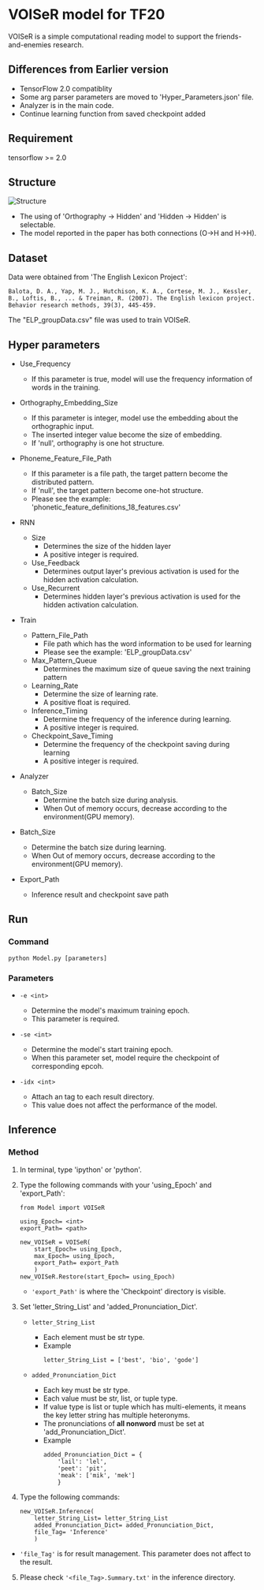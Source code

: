 # VOISeR model for TF20

VOISeR is a simple computational reading model to support the friends-and-enemies research.  

## Differences from Earlier version

* TensorFlow 2.0 compatiblity
* Some arg parser parameters are moved to 'Hyper_Parameters.json' file.
* Analyzer is in the main code.
* Continue learning function from saved checkpoint added

## Requirement

tensorflow >= 2.0

## Structure
![Structure](https://user-images.githubusercontent.com/17133841/66222115-70035a80-e69e-11e9-8a8e-0bc0ef4c71d7.png)

* The using of 'Orthography → Hidden' and 'Hidden → Hidden' is selectable.
* The model reported in the paper has both connections (O->H and H->H).

## Dataset

Data were obtained from 'The English Lexicon Project':

    Balota, D. A., Yap, M. J., Hutchison, K. A., Cortese, M. J., Kessler, B., Loftis, B., ... & Treiman, R. (2007). The English lexicon project. Behavior research methods, 39(3), 445-459.
    
The "ELP_groupData.csv" file was used to train VOISeR.

## Hyper parameters

* Use_Frequency
    * If this parameter is true, model will use the frequency information of words in the training.

* Orthography_Embedding_Size
    * If this parameter is integer, model use the embedding about the orthographic input.
    * The inserted integer value become the size of embedding.
    * If 'null', orthography is one hot structure.

* Phoneme_Feature_File_Path
    * If this parameter is a file path, the target pattern become the distributed pattern.
    * If 'null', the target pattern become one-hot structure.
    * Please see the example: 'phonetic_feature_definitions_18_features.csv'

* RNN
    * Size
        * Determines the size of the hidden layer
        * A positive integer is required.
    * Use_Feedback
        * Determines output layer's previous activation is used for the hidden activation calculation.
    * Use_Recurrent
        * Determines hidden layer's previous activation is used for the hidden activation calculation.

* Train
    * Pattern_File_Path
        * File path which has the word information to be used for learning
        * Please see the example: 'ELP_groupData.csv'
    * Max_Pattern_Queue
        * Determines the maximum size of queue saving the next training pattern
    * Learning_Rate
        * Determine the size of learning rate.
        * A positive float is required.
    * Inference_Timing
        * Determine the frequency of the inference during learning.
        * A positive integer is required.
    * Checkpoint_Save_Timing
        * Determine the frequency of the checkpoint saving during learning
        * A positive integer is required.

* Analyzer
    * Batch_Size
        * Determine the batch size during analysis.
        * When Out of memory occurs, decrease according to the environment(GPU memory).

* Batch_Size
    * Determine the batch size during learning.
    * When Out of memory occurs, decrease according to the environment(GPU memory).

* Export_Path
    * Inference result and checkpoint save path

## Run

### Command
    python Model.py [parameters]
    
### Parameters

* `-e <int>`
    * Determine the model's maximum training epoch.
    * This parameter is required.

* `-se <int>`
    * Determine the model's start training epoch.
    * When this parameter set, model require the checkpoint of corresponding epcoh.
    
* `-idx <int>`
    * Attach an tag to each result directory.
    * This value does not affect the performance of the model.

## Inference

### Method

1. In terminal, type 'ipython' or 'python'.

2. Type the following commands with your 'using_Epoch' and 'export_Path':
    ```
    from Model import VOISeR

    using_Epoch= <int>
    export_Path= <path>

    new_VOISeR = VOISeR(
        start_Epoch= using_Epoch,
        max_Epoch= using_Epoch,
        export_Path= export_Path
        )
    new_VOISeR.Restore(start_Epoch= using_Epoch)
    ```
    * `'export_Path'` is where the 'Checkpoint' directory is visible.

3. Set 'letter_String_List' and 'added_Pronunciation_Dict'.

    * `letter_String_List`
        * Each element must be str type.
        * Example
            ```
            letter_String_List = ['best', 'bio', 'gode']
            ```        

    * `added_Pronunciation_Dict`
        * Each key must be str type.
        * Each value must be str, list, or tuple type.
        * If value type is list or tuple which has multi-elements, it means the key letter string has multiple heteronyms.
        * The pronunciations of __all nonword__ must be set at 'add_Pronunciation_Dict'.
        * Example
            ```
            added_Pronunciation_Dict = {
                'lail': 'lel',
                'peet':	'pit',
                'meak': ['mik', 'mek']
                }
            ```    

4. Type the following commands:
    ```
    new_VOISeR.Inference(
        letter_String_List= letter_String_List
        added_Pronunciation_Dict= added_Pronunciation_Dict,
        file_Tag= 'Inference'
        )
    ```
* `'file_Tag'` is for result management. This parameter does not affect to the result.

5. Please check `'<file_Tag>.Summary.txt'` in the inference directory. 
